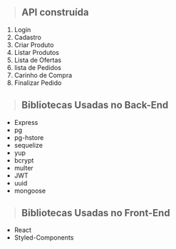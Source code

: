 > ## API construída

1. Login
2. Cadastro
3. Criar Produto
4. Listar Produtos
5. Lista de Ofertas
6. lista de Pedidos
7. Carinho de Compra
8. Finalizar Pedido


> ## Bibliotecas Usadas no Back-End
* Express
* pg
* pg-hstore
* sequelize
* yup
* bcrypt
* multer
* JWT
* uuid
* mongoose

> ## Bibliotecas Usadas no Front-End

* React
* Styled-Components
